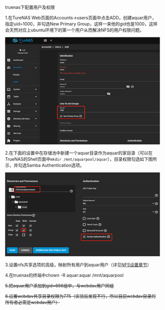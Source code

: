 truenas下配置用户及权限

1.在TureNAS Web页面的Accounts->users页面中点击ADD，创建aquar用户，指定uid=1000，并勾选New Primary Group，这样一来他的gid也是1000，这样会天然对应上ubuntu环境下的第一个用户从而解决NFS的用户权限问题。

![9f2f8d15a5de142b7f850b470c28cf92.png](../_resources/2a0a3ba374b84fccbf463341b1299b04.png)

2.在下面的设置中在存储池中新建一个aquar目录作为aquar的家目录（可以在TrueNAS的Shell页面中`mkdir /mnt/aquarpool/aquar`），目录权限勾选如下图所示，并勾选Samba Authentication选项。

![f01f2a2d36e745f4a5c50632d4ee83ef.png](../_resources/f01f2a2d36e745f4a5c50632d4ee83ef.png)

3.设置nfs共享选项的高级，映射所有用户到aquar用户（详见[NFS设置章节](./TrueNAS下的NFS服务配置.md)）

4.在truenas的终端中chown -R aquar:aquar /mnt/aquarpool

~~5.把aquar用户添加到gid=666组中，与webdav用户同组~~

~~6.设置webdav共享目录权限为775（实验后发现不行，所以目前webdav目录的所有者必需是webdav用户）~~